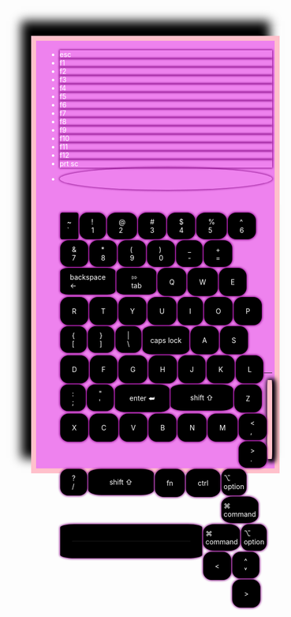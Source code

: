<!DOCTYPE HTML>
<html lang="en US">
<head>
  <meta name="viewport" content="width=device-width,   intial-scale=1.0">
 <style>
   body{
       width:80%;    height:350px;                      margin:100px auto;
      padding:5px;                background-color:white;
  }
  li{
      color:white;       box-shadow: 0px 0px 4px 1px purple;
  }

 .c{
     float:left;      list-style-type:none;              border-radius:30%;          cursor:pointer;
     border:3px;        padding:5px 20px;
     margin:1px 1px;      background-color:black;
      }
 li:hover {
	background-color:grey;  }
 .unique{
     list-style-type:none;      border-radius:10%;         background-color:black;
     margin:1px 1px;                float:left;                padding:20px 14px;                cursor:pointer;
 }
 .secondTop{
     float:left;      list-style-type:none;              border-radius:30%;
     border:3px;      border:2px;                        padding:20px 24px;            cursor:pointer;
     margin:1px 1px 1px 1px;    background-color:black;    top:0px;
 }
  .thirdTop{
     float:left;      list-style-type:none;              border-radius:30%;             ;
     border:3px;      border:2px;                        padding:20px 24px;                cursor:pointer;
     margin:1px 1px 1px 1px;      background-color:black;     top:0;
  }
  .double {
  padding-top: 10px;
  padding-bottom: 10px;
  }
  .last {
      padding:10px 5px;
  }
.back{
    padding:10px 20px;   border-radius:15%
}
.mouse{  
     width: 250px; height: 150px;                           background-color:pink;padding:5px;
       border-radius:10%;                                       box-shadow: 3px 2px 8px 5px black;cursor:pointer;
}
.start{
     background-color:violet;                               padding:5px;border:10px solid pink; 
      box-shadow: -20px -30px 20px  black;
}
</style>
</head>

<body> <div class="start">
    <ul style="margin-left:4%">
        <li class="c">esc</li>         <li class="c">f1</li>          <li class="c">f2</li>
        <li class="c">f3</li>        <li class="c">f4</li>        <li class="c">f5</li>
        <li class="c">f6</li>          <li class="c">f7</li>          <li class="c">f8</li>
        <li class="c">f9</li>       <li class="c">f10</li>       <li class="c">f11</li>
        <li class="c">f12</li>      <li class="c">prt sc</li>              <li class="c" style="border-radius:50%;padding:14px"></li>
    </ul>
    <br>
    <ul style="margin-left:4%;">
        <li class="unique double">~<br>`</li>     <li class="secondTop double">!<br>1</li>       <li class="secondTop double">@<br>2</li>              <li class="secondTop double">#<br>3</li>
        <li class="secondTop double">$<br>4</li>  <li class="secondTop double">%<br>5</li>       <li class="secondTop double">^<br>6</li>            <li class="secondTop double">&<br>7</li>
        <li class="secondTop double">*<br>8</li>  <li class="secondTop double">(<br>9</li>      <li class="secondTop double">)<br>0</li>            <li class="secondTop double">_<br>-</li>
        <li class="secondTop double">+<br>=</li>   <li class="secondTop double back">backspace<br>&larr;</li>
    </ul>
    <br><br>
    <ul style="margin-left:4%">
        <li class="thirdTop double" style="padding:10px 30px;border-radius:20%">⇰<br>tab</li>          <li class="thirdTop">Q</li>      <li class="thirdTop">W</li>
         <li class="thirdTop">E</li>           <li class="thirdTop">R</li>       <li class="thirdTop">T</li>
         <li class="thirdTop">Y</li>        <li class="thirdTop">U</li>           <li class="thirdTop">I</li>
         <li class="thirdTop">O</li>         <li class="thirdTop">P</li>             <li class="thirdTop double">{<br>[</li>
           <li class="thirdTop double">}<br>]</li>        <li class="thirdTop double">|<br>\</li>
    </ul>
     <br><br><br>
    <ul style="margin-left:4%">
        <li class="thirdTop" style="padding:20px 16px;border-radius:20%">caps lock</li>          <li class="thirdTop">A</li>      <li class="thirdTop">S</li>
         <li class="thirdTop">D</li>           <li class="thirdTop">F</li>       <li class="thirdTop">G</li>
         <li class="thirdTop">H</li>        <li class="thirdTop">J</li>           <li class="thirdTop">K</li>
         <li class="thirdTop">L</li>         <li class="thirdTop double">:<br>;</li>             <li class="thirdTop double">"<br>'</li>
           <li class="thirdTop" style="padding:19px 30px;border-radius:20%">enter ⮨</li>
    </ul>
     <br><br><br>
    <ul style="margin-left:4%">
        <li class="thirdTop" style="padding:18px 40px;border-radius:20%">shift ⇧</li>          <li class="thirdTop">Z</li>      <li class="thirdTop">X</li>
         <li class="thirdTop">C</li>           <li class="thirdTop">V</li>       <li class="thirdTop">B</li>
         <li class="thirdTop">N</li>        <li class="thirdTop">M</li>           <li class="thirdTop double"><<br>,</li>
         <li class="thirdTop double">><br>.</li>         <li class="thirdTop double">?<br>/</li>             <li class="thirdTop" style="padding:18px 43px;border-radius:20%">shift  ⇧</li>
    </ul>
     <br><br><br>
    <ul style="margin-left:4%;">
        <li class="thirdTop ">fn</li>          <li class="thirdTop">ctrl</li>      <li class="thirdTop double last">⌥<br>option</li>
         <li class="thirdTop double last">⌘<br>command</li>           <li class="thirdTop" style="border-radius:10%"><hr style="width: 240px; height: 0.5px;"></li>       <li class="thirdTop double last">⌘<br>command</li>
         <li class="thirdTop double last">⌥<br>option</li>        <li class="thirdTop"><</li>           <li class="thirdTop double lst">^<br>˅</li>
         <li class="thirdTop">&gt;</li>
    </ul>
    <br><br><br><br> <hr>
    <hr class="mouse">
           </div>
</body>

</html>
